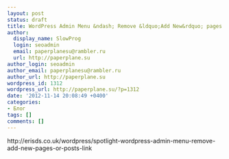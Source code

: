 ```yaml
---
layout: post
status: draft
title: WordPress Admin Menu &ndash; Remove &ldquo;Add New&rdquo; pages or posts link
author:
  display_name: SlowProg
  login: seoadmin
  email: paperplanesu@rambler.ru
  url: http://paperplane.su
author_login: seoadmin
author_email: paperplanesu@rambler.ru
author_url: http://paperplane.su
wordpress_id: 1312
wordpress_url: http://paperplane.su/?p=1312
date: '2012-11-14 20:08:49 +0400'
categories:
- Блог
tags: []
comments: []
---
```

<p>http:&#47;&#47;erisds.co.uk&#47;wordpress&#47;spotlight-wordpress-admin-menu-remove-add-new-pages-or-posts-link</p>
